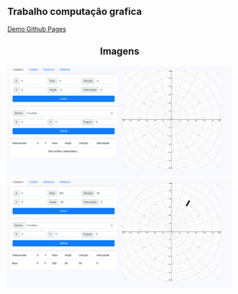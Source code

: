 ## Trabalho computação grafica

[Demo Github Pages](https://crionigy.github.io/trabalhoCompGraf/)

<h2 align="center">Imagens</div>

![1](.github/1.png)
![2](.github/2.png)